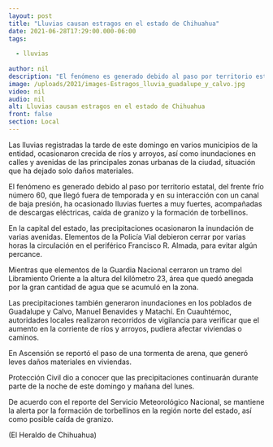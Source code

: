 ```yaml
---
layout: post
title: "Lluvias causan estragos en el estado de Chihuahua"
date: 2021-06-28T17:29:00.000-06:00
tags:
  
  - lluvias
  
author: nil
description: "El fenómeno es generado debido al paso por territorio estatal, del frente frío número 60, que llegó fuera de temporada y en su interacción con un canal de baja presión, ha ocasionado lluvias fuertes"
image: /uploads/2021/images-Estragos_lluvia_guadalupe_y_calvo.jpg
video: nil
audio: nil
alt: Lluvias causan estragos en el estado de Chihuahua
front: false
section: Local
---
```


Las lluvias registradas la tarde de este domingo en varios municipios de la entidad, ocasionaron crecida de ríos y arroyos, así como inundaciones en calles y avenidas de las principales zonas urbanas de la ciudad, situación que ha dejado solo daños materiales.

El fenómeno es generado debido al paso por territorio estatal, del frente frío número 60, que llegó fuera de temporada y en su interacción con un canal de baja presión, ha ocasionado lluvias fuertes a muy fuertes, acompañadas de descargas eléctricas, caída de granizo y la formación de torbellinos.

En la capital del estado, las precipitaciones ocasionaron la inundación de varias avenidas. Elementos de la Policía Vial debieron cerrar por varias horas la circulación en el periférico Francisco R. Almada, para evitar algún percance.

Mientras que elementos de la Guardia Nacional cerraron un tramo del Libramiento Oriente a la altura del kilómetro 23, área que quedó anegada por la gran cantidad de agua que se acumuló en la zona.

Las precipitaciones también generaron inundaciones en los poblados de Guadalupe y Calvo, Manuel Benavides y Matachí. En Cuauhtémoc, autoridades locales realizaron recorridos de vigilancia para verificar que el aumento en la corriente de ríos y arroyos, pudiera afectar viviendas o caminos.

En Ascensión se reportó el paso de una tormenta de arena, que generó leves daños materiales en viviendas.

Protección Civil dio a conocer que las precipitaciones continuarán durante parte de la noche de este domingo y mañana del lunes.

De acuerdo con el reporte del Servicio Meteorológico Nacional, se mantiene la alerta por la formación de torbellinos en la región norte del estado, así como posible caída de granizo.

(El Heraldo de Chihuahua)